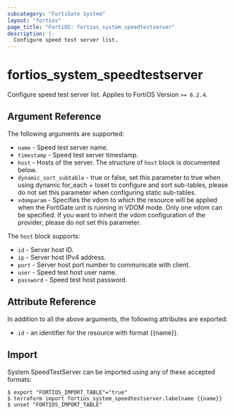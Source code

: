 ```yaml
---
subcategory: "FortiGate System"
layout: "fortios"
page_title: "FortiOS: fortios_system_speedtestserver"
description: |-
  Configure speed test server list.
---
```


# fortios_system_speedtestserver
Configure speed test server list. Applies to FortiOS Version `>= 6.2.4`.

## Argument Reference

The following arguments are supported:

* `name` - Speed test server name.
* `timestamp` - Speed test server timestamp.
* `host` - Hosts of the server. The structure of `host` block is documented below.
* `dynamic_sort_subtable` - true or false, set this parameter to true when using dynamic for_each + toset to configure and sort sub-tables, please do not set this parameter when configuring static sub-tables.
* `vdomparam` - Specifies the vdom to which the resource will be applied when the FortiGate unit is running in VDOM mode. Only one vdom can be specified. If you want to inherit the vdom configuration of the provider, please do not set this parameter.

The `host` block supports:

* `id` - Server host ID.
* `ip` - Server host IPv4 address.
* `port` - Server host port number to communicate with client.
* `user` - Speed test host user name.
* `password` - Speed test host password.


## Attribute Reference

In addition to all the above arguments, the following attributes are exported:
* `id` - an identifier for the resource with format {{name}}.

## Import

System SpeedTestServer can be imported using any of these accepted formats:
```
$ export "FORTIOS_IMPORT_TABLE"="true"
$ terraform import fortios_system_speedtestserver.labelname {{name}}
$ unset "FORTIOS_IMPORT_TABLE"
```
